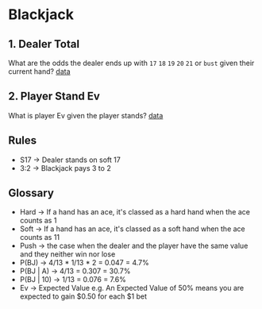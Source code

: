 # Blackjack


## 1. Dealer Total
What are the odds the dealer ends up with `17` `18` `19` `20` `21` or `bust` given their current hand? 
[data](data/DealerTotal.csv)

## 2. Player Stand Ev
What is player Ev given the player stands? [data](data/PlayerStandEv.csv)

## Rules
- S17 -> Dealer stands on soft 17
- 3:2 -> Blackjack pays 3 to 2

## Glossary
- Hard -> If a hand has an ace, it's classed as a hard hand when the ace counts as 1
- Soft -> If a hand has an ace, it's classed as a soft hand when the ace counts as 11
- Push -> the case when the dealer and the player have the same value and they neither win nor lose
- P(BJ) -> 4/13 * 1/13 * 2 = 0.047 = 4.7%
- P(BJ | A) -> 4/13 = 0.307 = 30.7%
- P(BJ | 10) ->  1/13 = 0.076 = 7.6%
- Ev -> Expected Value e.g. An Expected Value of 50% means you are expected to gain $0.50 for each $1 bet